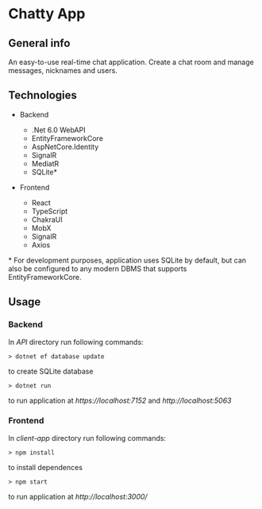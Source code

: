 # Chatty App

## General info
An easy-to-use real-time chat application. Create a chat room and manage messages, nicknames and users.


## Technologies
-  Backend
    - .Net 6.0 WebAPI
    - EntityFrameworkCore
    - AspNetCore.Identity
    - SignalR
    - MediatR
    - SQLite*

- Frontend
    - React
    - TypeScript
    - ChakraUI
    - MobX
    - SignalR
    - Axios
    
\* For development purposes, application uses SQLite by default, but can also be configured to any modern DBMS that supports EntityFrameworkCore.
    
## Usage

### Backend
In _API_ directory run following commands:
```console
> dotnet ef database update
```
to create SQLite database

```console
> dotnet run
```
to run application at _https://localhost:7152_ and _http://localhost:5063_

### Frontend
In _client-app_ directory run following commands:
```console
> npm install
```
to install dependences 
```console
> npm start
```
to run application at _http://localhost:3000/_